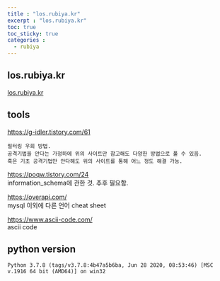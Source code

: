 ```yaml
---
title : "los.rubiya.kr"
excerpt : "los.rubiya.kr"
toc: true
toc_sticky: true
categories :
  - rubiya
---
```



## los.rubiya.kr
<a href="https://los.rubiya.kr/" target="_blank">los.rubiya.kr</a>

## tools
<a href="https://g-idler.tistory.com/61" target="_blank">https://g-idler.tistory.com/61</a>  
```
필터링 우회 방법.  
공격기법을 안다는 가정하에 위의 사이트만 참고해도 다양한 방법으로 풀 수 있음.  
혹은 기초 공격기법만 안다해도 위의 사이트를 통해 어느 정도 해결 가능.  
```  
<a href="https://poqw.tistory.com/24" target="_blank">https://poqw.tistory.com/24</a>  
information_schema에 관한 것. 추후 필요함.  
  
<a href="https://overapi.com/" target="_blank">https://overapi.com/</a>  
mysql 이외에 다른 언어 cheat sheet  
  
<a href="https://www.ascii-code.com/" target="_blank">https://www.ascii-code.com/</a>  
ascii code 

## python version
```
Python 3.7.8 (tags/v3.7.8:4b47a5b6ba, Jun 28 2020, 08:53:46) [MSC v.1916 64 bit (AMD64)] on win32
```
